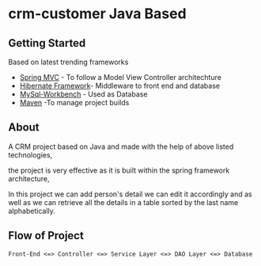 # crm-customer Java Based
 
## Getting Started
Based on latest trending frameworks
 
* [Spring MVC](https://spring.io/) - To follow a Model View Controller architechture
* [Hibernate Framework](http://hibernate.org/orm/)- Middleware to front end and database
* [MySql-Workbench](https://www.mysql.com/products/workbench/) - Used as Database
* [Maven](https://maven.apache.org/) -To manage project builds 

## About
 A CRM project based on Java and made with the help of above listed technologies,

 the project is very effective as it is built within the spring framework architecture,

 In this project we can add person's detail we can edit it accordingly and as well as we can retrieve all the details in a table sorted by the last name alphabetically.
  
 ## Flow of Project
 
 ```
 Front-End <=> Controller <=> Service Layer <=> DAO Layer <=> Database
 ```
